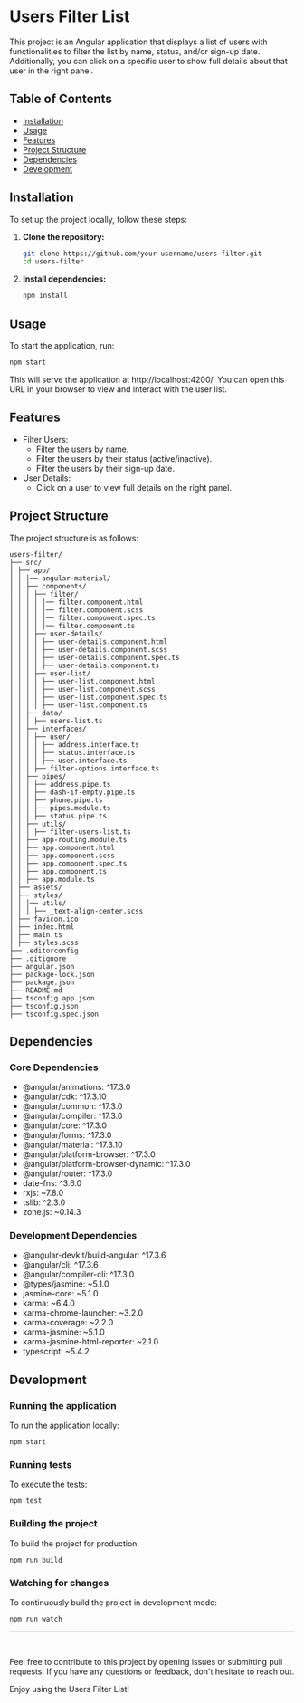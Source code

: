 # Users Filter List

This project is an Angular application that displays a list of users with functionalities to filter the list by name, status, and/or sign-up date. Additionally, you can click on a specific user to show full details about that user in the right panel.

## Table of Contents

- [Installation](#installation)
- [Usage](#usage)
- [Features](#features)
- [Project Structure](#project-structure)
- [Dependencies](#dependencies)
- [Development](#development)

## Installation

To set up the project locally, follow these steps:

1. **Clone the repository:**

   ```bash
   git clone https://github.com/your-username/users-filter.git
   cd users-filter
   ```

2. **Install dependencies:**
   ```bash
   npm install
   ```

## Usage

To start the application, run:

```bash
npm start
```

This will serve the application at http://localhost:4200/. You can open this URL in your browser to view and interact with the user list.

## Features

- Filter Users:
  - Filter the users by name.
  - Filter the users by their status (active/inactive).
  - Filter the users by their sign-up date.
- User Details:
  - Click on a user to view full details on the right panel.

## Project Structure

The project structure is as follows:

```
users-filter/
├── src/
│ ├── app/
│ │ │── angular-material/
│ │ ├── components/
│ │ │ ├── filter/
│ │ │ │ │── filter.component.html
│ │ │ │ │── filter.component.scss
│ │ │ │ │── filter.component.spec.ts
│ │ │ │ │── filter.component.ts
│ │ │ ├── user-details/
│ │ │ │ ├── user-details.component.html
│ │ │ │ ├── user-details.component.scss
│ │ │ │ ├── user-details.component.spec.ts
│ │ │ │ ├── user-details.component.ts
│ │ │ ├── user-list/
│ │ │ │ ├── user-list.component.html
│ │ │ │ ├── user-list.component.scss
│ │ │ │ ├── user-list.component.spec.ts
│ │ │ │ ├── user-list.component.ts
│ │ ├── data/
│ │ │ ├── users-list.ts
│ │ ├── interfaces/
│ │ │ ├── user/
│ │ │ │ ├── address.interface.ts
│ │ │ │ ├── status.interface.ts
│ │ │ │ ├── user.interface.ts
│ │ │ ├── filter-options.interface.ts
│ │ ├── pipes/
│ │ │ ├── address.pipe.ts
│ │ │ ├── dash-if-empty.pipe.ts
│ │ │ ├── phone.pipe.ts
│ │ │ ├── pipes.module.ts
│ │ │ ├── status.pipe.ts
│ │ ├── utils/
│ │ │ ├── filter-users-list.ts
│ │ ├── app-routing.module.ts
│ │ ├── app.component.html
│ │ ├── app.component.scss
│ │ ├── app.component.spec.ts
│ │ ├── app.component.ts
│ │ ├── app.module.ts
│ ├── assets/
│ ├── styles/
│ │ │── utils/
│ │ │ ├── _text-align-center.scss
│ ├── favicon.ico
│ ├── index.html
│ ├── main.ts
│ ├── styles.scss
├── .editorconfig
├── .gitignore
├── angular.json
├── package-lock.json
├── package.json
├── README.md
├── tsconfig.app.json
├── tsconfig.json
├── tsconfig.spec.json
```

## Dependencies

### Core Dependencies

- @angular/animations: ^17.3.0
- @angular/cdk: ^17.3.10
- @angular/common: ^17.3.0
- @angular/compiler: ^17.3.0
- @angular/core: ^17.3.0
- @angular/forms: ^17.3.0
- @angular/material: ^17.3.10
- @angular/platform-browser: ^17.3.0
- @angular/platform-browser-dynamic: ^17.3.0
- @angular/router: ^17.3.0
- date-fns: ^3.6.0
- rxjs: ~7.8.0
- tslib: ^2.3.0
- zone.js: ~0.14.3

### Development Dependencies

- @angular-devkit/build-angular: ^17.3.6
- @angular/cli: ^17.3.6
- @angular/compiler-cli: ^17.3.0
- @types/jasmine: ~5.1.0
- jasmine-core: ~5.1.0
- karma: ~6.4.0
- karma-chrome-launcher: ~3.2.0
- karma-coverage: ~2.2.0
- karma-jasmine: ~5.1.0
- karma-jasmine-html-reporter: ~2.1.0
- typescript: ~5.4.2

## Development

### Running the application

To run the application locally:

```
npm start
```

### Running tests

To execute the tests:

```
npm test
```

### Building the project

To build the project for production:

```
npm run build
```

### Watching for changes

To continuously build the project in development mode:

```
npm run watch
```

---

&nbsp;

Feel free to contribute to this project by opening issues or submitting pull requests. If you have any questions or feedback, don't hesitate to reach out.

Enjoy using the Users Filter List!
